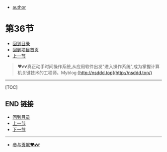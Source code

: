 + [author](https://github.com/3293172751)
# 第36节
+ [回到目录](../README.md)
+ [回到项目首页](../../README.md)
+ [上一节](35.md)
> ❤️💕💕真正动手时间操作系统,从应用软件出发"进入操作系统",成为掌握计算机关键技术的工程师。Myblog:[http://nsddd.top](http://nsddd.top/)
---
[TOC]





## END 链接
+ [回到目录](../README.md)
+ [上一节](35.md)
+ [下一节](37.md)
---
+ [参与贡献❤️💕💕](https://github.com/3293172751/Block_Chain/blob/master/Git/git-contributor.md)